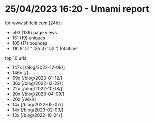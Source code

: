 # 25/04/2023 16:20 - Umami report
for www.shifeiti.com [24h] :

 - 593 (139) page views
 - 151 (19) uniques
 - 105 (17) bounces
 - 11h 8' 51'' (3h 37' 52'') totaltime


top 10 urls:
 - 147x [/blog/2022-12-09/]
 - 146x [/]
 - 69x [/blog/2023-01-12/]
 - 36x [/blog/2022-12-22/]
 - 22x [/blog/2022-10-18/]
 - 20x [/blog/2023-04-09/]
 - 20x [/wiki/]
 - 14x [/blog/2022-05-07/]
 - 14x [/blog/2023-02-03/]
 - 13x [/blog/2022-10-24/]


